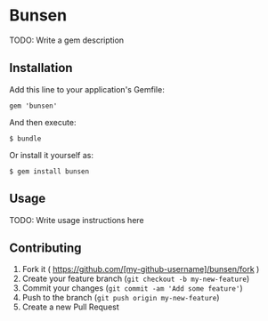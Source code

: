 # Bunsen

TODO: Write a gem description

## Installation

Add this line to your application's Gemfile:

    gem 'bunsen'

And then execute:

    $ bundle

Or install it yourself as:

    $ gem install bunsen

## Usage

TODO: Write usage instructions here

## Contributing

1. Fork it ( https://github.com/[my-github-username]/bunsen/fork )
2. Create your feature branch (`git checkout -b my-new-feature`)
3. Commit your changes (`git commit -am 'Add some feature'`)
4. Push to the branch (`git push origin my-new-feature`)
5. Create a new Pull Request
